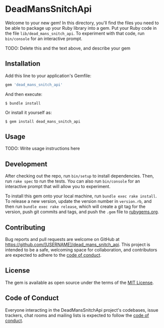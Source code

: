 # DeadMansSnitchApi

Welcome to your new gem! In this directory, you'll find the files you need to be able to package up your Ruby library into a gem. Put your Ruby code in the file `lib/dead_mans_snitch_api`. To experiment with that code, run `bin/console` for an interactive prompt.

TODO: Delete this and the text above, and describe your gem

## Installation

Add this line to your application's Gemfile:

```ruby
gem 'dead_mans_snitch_api'
```

And then execute:

    $ bundle install

Or install it yourself as:

    $ gem install dead_mans_snitch_api

## Usage

TODO: Write usage instructions here

## Development

After checking out the repo, run `bin/setup` to install dependencies. Then, run `rake spec` to run the tests. You can also run `bin/console` for an interactive prompt that will allow you to experiment.

To install this gem onto your local machine, run `bundle exec rake install`. To release a new version, update the version number in `version.rb`, and then run `bundle exec rake release`, which will create a git tag for the version, push git commits and tags, and push the `.gem` file to [rubygems.org](https://rubygems.org).

## Contributing

Bug reports and pull requests are welcome on GitHub at https://github.com/[USERNAME]/dead_mans_snitch_api. This project is intended to be a safe, welcoming space for collaboration, and contributors are expected to adhere to the [code of conduct](https://github.com/[USERNAME]/dead_mans_snitch_api/blob/master/CODE_OF_CONDUCT.md).


## License

The gem is available as open source under the terms of the [MIT License](https://opensource.org/licenses/MIT).

## Code of Conduct

Everyone interacting in the DeadMansSnitchApi project's codebases, issue trackers, chat rooms and mailing lists is expected to follow the [code of conduct](https://github.com/[USERNAME]/dead_mans_snitch_api/blob/master/CODE_OF_CONDUCT.md).
